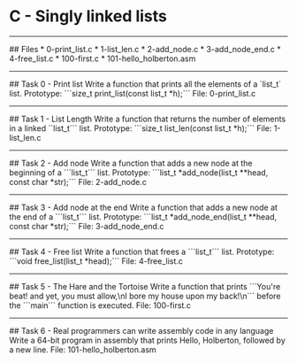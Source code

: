 # C - Singly linked lists
<hr>
## Files
* 0-print_list.c
* 1-list_len.c
* 2-add_node.c
* 3-add_node_end.c
* 4-free_list.c
* 100-first.c
* 101-hello_holberton.asm
<hr>
## Task 0 - Print list
Write a function that prints all the elements of a `list_t` list.
Prototype: ```size_t print_list(const list_t *h);```
File: 0-print_list.c
<hr>
## Task 1 - List Length
Write a function that returns the number of elements in a linked ``list_t``` list.
Prototype: ```size_t list_len(const list_t *h);```
File: 1-list_len.c
<hr>
## Task 2 - Add node
Write a function that adds a new node at the beginning of a ```list_t``` list.
Prototype: ```list_t *add_node(list_t **head, const char *str);```
File: 2-add_node.c
<hr>
## Task 3 - Add node at the end
Write a function that adds a new node at the end of a ```list_t``` list.
Prototype: ```list_t *add_node_end(list_t **head, const char *str);```
File: 3-add_node_end.c
<hr>
## Task 4 - Free list
Write a function that frees a ```list_t``` list.
Prototype: ```void free_list(list_t *head);```
File: 4-free_list.c
<hr>
## Task 5  - The Hare and the Tortoise
Write a function that prints ```You're beat! and yet, you must allow,\nI bore my house upon my back!\n``` before the ```main``` function is executed.
File: 100-first.c
<hr>
## Task 6 - Real programmers can write assembly code in any language
Write a 64-bit program in assembly that prints Hello, Holberton, followed by a new line.
File: 101-hello_holberton.asm
